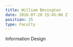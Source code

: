 ```yaml
---
title: William Bevington
date: 2016-07-20 15:45:00 Z
position: 25
type: Faculty
---
```


Information Design